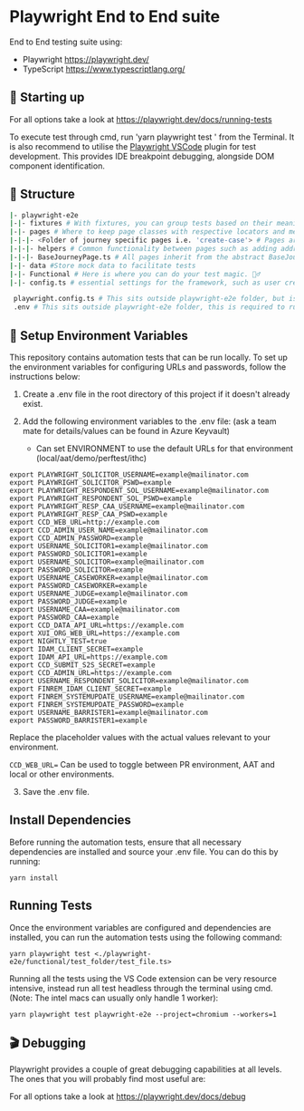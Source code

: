 # Playwright End to End suite

End to End testing suite using:

- Playwright https://playwright.dev/
- TypeScript https://www.typescriptlang.org/

## 🤖 Starting up

For all options take a look at https://playwright.dev/docs/running-tests

To execute test through cmd, run 'yarn playwright test <optional file path>' from the Terminal. 
It is also recommend to utilise the [Playwright VSCode](https://marketplace.visualstudio.com/items?itemName=ms-playwright.playwright) plugin for test development. This provides IDE breakpoint debugging, alongside DOM component identification. 


## 📁 Structure

```sh
|- playwright-e2e
|-|- fixtures # With fixtures, you can group tests based on their meaning, instead of their common setup.
|-|- pages # Where to keep page classes with respective locators and methods. We utilise POM (Page Object Modeling).
|-|-|- <Folder of journey specific pages i.e. 'create-case'> # Pages are collected by the journey in which they are contained, this can be shared across Contested and Consented where appropriate. 
|-|-|- helpers # Common functionality between pages such as adding addresses is abstracted to helper classes, that can then be injected into page constructors at a fixture level. 
|-|-|- BaseJourneyPage.ts # All pages inherit from the abstract BaseJourneyPage, which defines common behaviours across all pages. 
|-|- data #Store mock data to facilitate tests 
|-|- Functional # Here is where you can do your test magic. 🧙‍♂️
|-|- config.ts # essential settings for the framework, such as user credentials and URLs.

 playwright.config.ts # This sits outside playwright-e2e folder, but is the config file for playwright only tests.
 .env # This sits outside playwright-e2e folder, this is required to run your tests locally. See Setup Environment Variables below.
```

## 🔐 Setup Environment Variables

This repository contains automation tests that can be run locally. To set up the environment variables for configuring URLs and passwords, follow the instructions below:

1. Create a .env  file in the root directory of this project if it doesn't already exist.

2. Add the following environment variables to the .env file: (ask a team mate for details/values can be found in Azure Keyvault)
    - Can set ENVIRONMENT to use the default URLs for that environment (local/aat/demo/perftest/ithc)


```
export PLAYWRIGHT_SOLICITOR_USERNAME=example@mailinator.com
export PLAYWRIGHT_SOLICITOR_PSWD=example
export PLAYWRIGHT_RESPONDENT_SOL_USERNAME=example@mailinator.com
export PLAYWRIGHT_RESPONDENT_SOL_PSWD=example
export PLAYWRIGHT_RESP_CAA_USERNAME=example@mailinator.com
export PLAYWRIGHT_RESP_CAA_PSWD=example
export CCD_WEB_URL=http://example.com
export CCD_ADMIN_USER_NAME=example@mailinator.com
export CCD_ADMIN_PASSWORD=example
export USERNAME_SOLICITOR1=example@mailinator.com
export PASSWORD_SOLICITOR1=example
export USERNAME_SOLICITOR=example@mailinator.com
export PASSWORD_SOLICITOR=example
export USERNAME_CASEWORKER=example@mailinator.com
export PASSWORD_CASEWORKER=example
export USERNAME_JUDGE=example@mailinator.com
export PASSWORD_JUDGE=example
export USERNAME_CAA=example@mailinator.com
export PASSWORD_CAA=example
export CCD_DATA_API_URL=https://example.com
export XUI_ORG_WEB_URL=https://example.com
export NIGHTLY_TEST=true
export IDAM_CLIENT_SECRET=example
export IDAM_API_URL=https://example.com
export CCD_SUBMIT_S2S_SECRET=example
export CCD_ADMIN_URL=https://example.com
export USERNAME_RESPONDENT_SOLICITOR=example@mailinator.com
export FINREM_IDAM_CLIENT_SECRET=example
export FINREM_SYSTEMUPDATE_USERNAME=example@mailinator.com
export FINREM_SYSTEMUPDATE_PASSWORD=example
export USERNAME_BARRISTER1=example@mailinator.com
export PASSWORD_BARRISTER1=example
```
Replace the placeholder values with the actual values relevant to your environment.

`CCD_WEB_URL=` Can be used to toggle between PR environment, AAT and local or other environments.

3. Save the .env file.

## Install Dependencies

Before running the automation tests, ensure that all necessary dependencies are installed and source your .env file. You can do this by running:

```
yarn install
```

## Running Tests

Once the environment variables are configured and dependencies are installed, you can run the automation tests using the following command:
```
yarn playwright test <./playwright-e2e/functional/test_folder/test_file.ts>
```

Running all the tests using the VS Code extension can be very resource intensive, instead run all test headless through the terminal using cmd. (Note: The intel macs can usually only handle 1 worker):
```
yarn playwright test playwright-e2e --project=chromium --workers=1   
```


## 🎬 Debugging

Playwright provides a couple of great debugging capabilities at all levels. The ones that you will probably find most useful are:

For all options take a look at https://playwright.dev/docs/debug